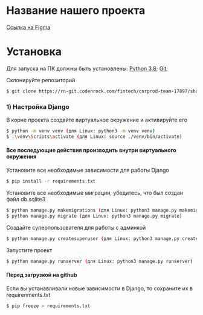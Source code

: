 # Название нашего проекта

[Ссылка на Figma](https://www.figma.com/file/HcDrVLu3JiS1BFXKwIvRTQ/хахатон?node-id=0%3A1)

# Установка

Для запуска на ПК должны быть установлены:
[Python 3.8](https://www.python.org/downloads/);
[Git](https://git-scm.com/);

Склонируйте репозиторий

```sh
$ git clone https://rn-git.codenrock.com/fintech/cnrprod-team-17897/showcase.git
```

### 1) Настройка Django

В корне проекта создайте виртуальное окружение и активируйте его

```sh
$ python -m venv venv (для Linux: python3 -m venv venv)
$ .\venv\Scripts\activate (для Linux: source ./venv/bin/activate)
```

#### Все последующие действия производить внутри виртуального окружения

Установите все необходимые зависимости для работы Django

```sh
$ pip install -r requirements.txt
```

Установите все необходимые миграции, убедитесь, что был создан файл db.sqlite3

```sh
$ python manage.py makemigrations (для Linux: python3 manage.py makemigrations)
$ python manage.py migrate (для Linux: python3 manage.py migrate)
```

Создайте суперпользователя для работы с админкой

```sh
$ python manage.py createsuperuser (для Linux: python3 manage.py createsuperuser)
```

Запустите проект

```sh
$ python manage.py runserver (для Linux: python3 manage.py runserver)
```

#### Перед загрузкой на github

Если вы устанавливали новые зависимости в Django, то сохраните их в requirenments.txt

```sh
$ pip freeze > requirements.txt
```